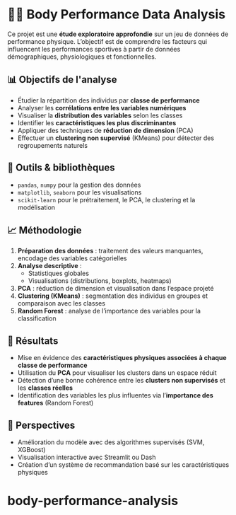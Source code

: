 # 🏋️‍♂️ Body Performance Data Analysis

Ce projet est une **étude exploratoire approfondie** sur un jeu de données de performance physique. L’objectif est de comprendre les facteurs qui influencent les performances sportives à partir de données démographiques, physiologiques et fonctionnelles.

## 📊 Objectifs de l'analyse

- Étudier la répartition des individus par **classe de performance**
- Analyser les **corrélations entre les variables numériques**
- Visualiser la **distribution des variables** selon les classes
- Identifier les **caractéristiques les plus discriminantes**
- Appliquer des techniques de **réduction de dimension** (PCA)
- Effectuer un **clustering non supervisé** (KMeans) pour détecter des regroupements naturels

## 🔧 Outils & bibliothèques

- `pandas`, `numpy` pour la gestion des données
- `matplotlib`, `seaborn` pour les visualisations
- `scikit-learn` pour le prétraitement, le PCA, le clustering et la modélisation

## 📈 Méthodologie

1. **Préparation des données** : traitement des valeurs manquantes, encodage des variables catégorielles
2. **Analyse descriptive** :
   - Statistiques globales
   - Visualisations (distributions, boxplots, heatmaps)
3. **PCA** : réduction de dimension et visualisation dans l’espace projeté
4. **Clustering (KMeans)** : segmentation des individus en groupes et comparaison avec les classes
5. **Random Forest** : analyse de l’importance des variables pour la classification

## 🧠 Résultats

- Mise en évidence des **caractéristiques physiques associées à chaque classe de performance**
- Utilisation du **PCA** pour visualiser les clusters dans un espace réduit
- Détection d’une bonne cohérence entre les **clusters non supervisés** et les **classes réelles**
- Identification des variables les plus influentes via l’**importance des features** (Random Forest)

## 🚀 Perspectives

- Amélioration du modèle avec des algorithmes supervisés (SVM, XGBoost)
- Visualisation interactive avec Streamlit ou Dash
- Création d’un système de recommandation basé sur les caractéristiques physiques

# body-performance-analysis
